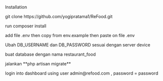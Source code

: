 <p>Installation</p>
<p>git clone https://github.com/yogipratama1/ReFood.git</p>
<p>run composer install</p>
<p>add file .env then copy from env.example then paste on file .env</p>
<p>Ubah DB_USERNAME dan DB_PASSWORD sesuai dengan server device</p>
<p>buat database dengan nama restaurant_food</p>
<p>jalankan **php artisan migrate**</p>
<p>login into dashboard using user admin@refood.com , password = password</p>
